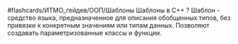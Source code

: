 #flashcards/ИТМО_гейдев/ООП/Шаблоны
Шаблоны в C++
?
Шаблон - средство языка, предназначенное для описания обобщенных типов, без привязки к конкретным значениям или типам данных. Позволяют создавать параметризованные классы и функции.
